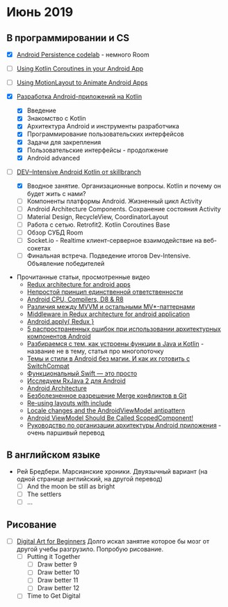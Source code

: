 # Июнь 2019
## В программировании и CS
 - [x] [Android Persistence codelab](https://codelabs.developers.google.com/codelabs/android-persistence/#0) - немного Room
 - [ ] [Using Kotlin Coroutines in your Android App](https://codelabs.developers.google.com/codelabs/kotlin-coroutines/index.html#0)
 - [ ] [Using MotionLayout to Animate Android Apps](https://codelabs.developers.google.com/codelabs/motion-layout/index.html#0)

- [x] [Разработка Android-приложений на Kotlin](https://stepik.org/course/4792/syllabus)
  - [x] Введение
  - [x] Знакомство с Kotlin
  - [x] Архитектура Android и инструменты разработчика
  - [x] Программирование пользовательских интерфейсов
  - [x] Задачи для закрепления
  - [x] Пользовательские интерфейсы - продолжение
  - [x] Android advanced

 - [ ] [DEV–Intensive Android Kotlin от skillbranch](https://skill-branch.ru/dev-intensive-2019)
    - [x] Вводное занятие. Организационные вопросы. Kotlin и почему он будет жить с нами? 
    - [ ] Компоненты платформы Android. Жизненный цикл Activity
    - [ ] Android Architecture Components. Сохранение состояния Activity
    - [ ] Material Design, RecycleView, CoordinatorLayout 
    - [ ] Работа с сетью. Retrofit2. Kotlin Coroutines Base
    - [ ] Обзор СУБД Room 
    - [ ] Socket.io - Realtime клиент-серверное взаимодействие на веб-сокетах 
    - [ ] Финальная встреча. Подведение итогов Dev-Intensive. Объявление победителей 

 - Прочитанные статьи, просмотренные видео
   - [Redux architecture for android apps](https://jayrambhia.com/blog/android-redux-intro)
   - [Непростой принцип единственной ответственности](https://habr.com/ru/post/449586/)
   - [Android CPU, Compilers, D8 & R8](https://proandroiddev.com/android-cpu-compilers-d8-r8-a3aa2bfbc109)
   - [Различия между MVVM и остальными MV*-паттернами](https://habr.com/ru/company/mobileup/blog/313538/)
   - [Middleware in Redux architecture for android application](https://jayrambhia.com/blog/android-redux-middleware)
   - [Android.apply{ Redux }](https://medium.com/@edward.francesco.cool/android-apply-redux-2ad0f7355e0)
   - [5 распространенных ошибок при использовании архитектурных компонентов Android](https://habr.com/ru/post/454424/)
   - [Разбираемся с тем, как устроены функции в Java и Kotlin](https://proglib.io/p/kotlin-java-tips/) - название не в тему, статья про многопоточку
   - [Темы и стили в Android без магии. И как их готовить с SwitchCompat](https://habr.com/ru/post/456178/)
   - [Функциональный Swift — это просто](https://habr.com/ru/company/redmadrobot/blog/455359/)
   - [Исследуем RxJava 2 для Android](https://habr.com/ru/company/badoo/blog/328434/)
   - [Android Architecture](https://hackmd.io/@4F6roGkFSHeYx4R4sBs7ew/BJg82eA7N?type=view)
   - [Безболезненное разрешение Merge конфликтов в Git](https://habr.com/ru/post/323234/)
   - [Re-using layouts with include](https://developer.android.com/training/improving-layouts/reusing-layouts)
   - [Locale changes and the AndroidViewModel antipattern](https://medium.com/androiddevelopers/locale-changes-and-the-androidviewmodel-antipattern-84eb677660d9)
   - [Android ViewModel Should Be Called ScopedComponent!](https://medium.com/@mattcarroll/android-viewmodel-should-be-called-scopedcomponent-ffcafdbd7a98)
   - [Руководство по организации архитектуры Android приложения](https://habr.com/ru/post/456256/) - очень паршивый перевод

## В английском языке
- Рей Бредбери. Марсианские хроники. Двуязычный вариант (на одной странице английский, на другой перевод)
  - [ ] And the moon be still as bright
  - [ ] The settlers
  - [ ] ...

## Рисование
- [ ] [Digital Art for Beginners](https://www.udemy.com/digital-art-101-from-beginner-to-pro) Долго искал занятие которое бы мозг от другой учебы разгрузило. Попробую рисование.
  - [ ] Putting it Together
    - [ ] Draw better 9
    - [ ] Draw better 10
    - [ ] Draw better 11
    - [ ] Draw better 12
  - [ ] Time to Get Digital